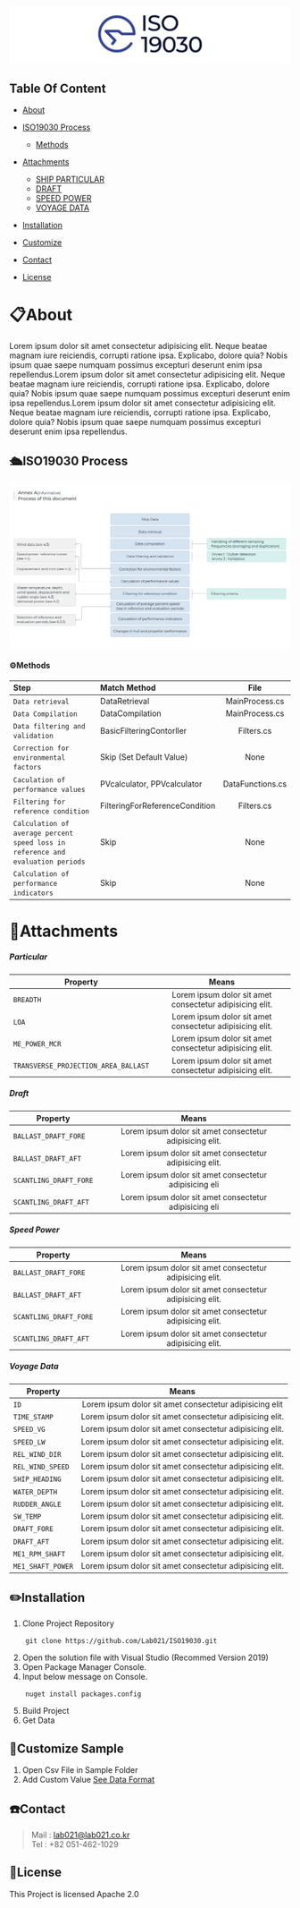 
![hi](./image/iso_logo.jpg)

## Table Of Content

* [About](#📋About)
* [ISO19030 Process](#🛳️ISO19030-Process)
    * [Methods](️#⚙️Methods)
* [Attachments](#📁Attachments)
    * [SHIP PARTICULAR](#Particular)
    * [DRAFT](#Draft)
    * [SPEED POWER](#Speed-power)
    * [VOYAGE DATA](#Voyage-data)
    
* [Installation](#✏️Installation)
* [Customize](#🔧Customize-Sample)
* [Contact](#☎️Contact)
* [License](#📜License )


# 📋About 
  Lorem ipsum dolor sit amet consectetur adipisicing elit. Neque beatae magnam iure reiciendis, corrupti ratione ipsa. Explicabo, dolore quia? Nobis ipsum quae saepe numquam possimus excepturi deserunt enim ipsa repellendus.Lorem ipsum dolor sit amet consectetur adipisicing elit. Neque beatae magnam iure reiciendis, corrupti ratione ipsa. Explicabo, dolore quia? Nobis ipsum quae saepe numquam possimus excepturi deserunt enim ipsa repellendus.Lorem ipsum dolor sit amet consectetur adipisicing elit. Neque beatae magnam iure reiciendis, corrupti ratione ipsa. Explicabo, dolore quia? Nobis ipsum quae saepe numquam possimus excepturi deserunt enim ipsa repellendus.

## 🛳️ISO19030 Process
![MethodProcess](./image/iso_inforgraph.png)

#### ⚙️Methods
| Step | Match Method | File
|:---|:---|:---:|
|`Data retrieval`| DataRetrieval | MainProcess.cs
|`Data Compilation`| DataCompilation | MainProcess.cs
|`Data filtering and validation`| BasicFilteringContorller | Filters.cs
|`Correction for environmental factors`| Skip (Set Default Value) | None
|`Caculation of performance values`| PVcalculator, PPVcalculator | DataFunctions.cs
|`Filtering for reference condition`| FilteringForReferenceCondition | Filters.cs
|`Calculation of average percent speed loss in reference and evaluation periods`| Skip | None
|`Calculation of performance indicators`| Skip | None









# 📁Attachments

##### Particular 
| Property | Means | 
|---|:---:|
`BREADTH` | Lorem ipsum dolor sit amet consectetur adipisicing elit.
`LOA` | Lorem ipsum dolor sit amet consectetur adipisicing elit. 
`ME_POWER_MCR` | Lorem ipsum dolor sit amet consectetur adipisicing elit. 
`TRANSVERSE_PROJECTION_AREA_BALLAST` | Lorem ipsum dolor sit amet consectetur adipisicing elit.

##### Draft

| Property | Means |
|---|:---:|
`BALLAST_DRAFT_FORE` | Lorem ipsum dolor sit amet consectetur adipisicing elit. 
`BALLAST_DRAFT_AFT` | Lorem ipsum dolor sit amet consectetur adipisicing elit. 
`SCANTLING_DRAFT_FORE` | Lorem ipsum dolor sit amet consectetur adipisicing eli
`SCANTLING_DRAFT_AFT` | Lorem ipsum dolor sit amet consectetur adipisicing eli


##### Speed Power
| Property | Means | 
|---|:---:|
`BALLAST_DRAFT_FORE` |  Lorem ipsum dolor sit amet consectetur adipisicing elit.  
`BALLAST_DRAFT_AFT` |  Lorem ipsum dolor sit amet consectetur adipisicing elit.  
`SCANTLING_DRAFT_FORE` |  Lorem ipsum dolor sit amet consectetur adipisicing elit.
`SCANTLING_DRAFT_AFT` |  Lorem ipsum dolor sit amet consectetur adipisicing elit.


##### Voyage Data
| Property | Means
|---|:---:|
`ID` | Lorem ipsum dolor sit amet consectetur adipisicing elit
`TIME_STAMP` | Lorem ipsum dolor sit amet consectetur adipisicing elit.
`SPEED_VG` | Lorem ipsum dolor sit amet consectetur adipisicing elit. 
`SPEED_LW` | Lorem ipsum dolor sit amet consectetur adipisicing elit. 
`REL_WIND_DIR` | Lorem ipsum dolor sit amet consectetur adipisicing elit. 
`REL_WIND_SPEED` | Lorem ipsum dolor sit amet consectetur adipisicing elit. 
`SHIP_HEADING` | Lorem ipsum dolor sit amet consectetur adipisicing elit. 
`WATER_DEPTH` | Lorem ipsum dolor sit amet consectetur adipisicing elit. 
`RUDDER_ANGLE` | Lorem ipsum dolor sit amet consectetur adipisicing elit. 
`SW_TEMP` | Lorem ipsum dolor sit amet consectetur adipisicing elit. 
`DRAFT_FORE` | Lorem ipsum dolor sit amet consectetur adipisicing elit. 
`DRAFT_AFT` | Lorem ipsum dolor sit amet consectetur adipisicing elit. 
`ME1_RPM_SHAFT` | Lorem ipsum dolor sit amet consectetur adipisicing elit. 
`ME1_SHAFT_POWER` | Lorem ipsum dolor sit amet consectetur adipisicing elit. 




## ✏️Installation

1. Clone Project Repository 
````
    git clone https://github.com/Lab021/ISO19030.git
````
2. Open the solution file with Visual Studio (Recommed Version 2019)
3. Open Package Manager Console.
4. Input below message on Console.
````
    nuget install packages.config
````
5. Build Project
6. Get Data

## 🔧Customize Sample 
1. Open Csv File in Sample Folder
2. Add Custom Value [See Data Format](#📁Attachments)

## ☎️Contact
>Mail : lab021@lab021.co.kr
<br>Tel : +82 051-462-1029



## 📜License 
This Project is licensed Apache 2.0
